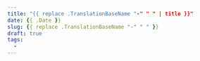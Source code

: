```yaml
---
title: "{{ replace .TranslationBaseName "-" " " | title }}"
date: {{ .Date }}
slug: {{ replace .TranslationBaseName "-" " " }}
draft: true
tags: 
  - 
---
```

